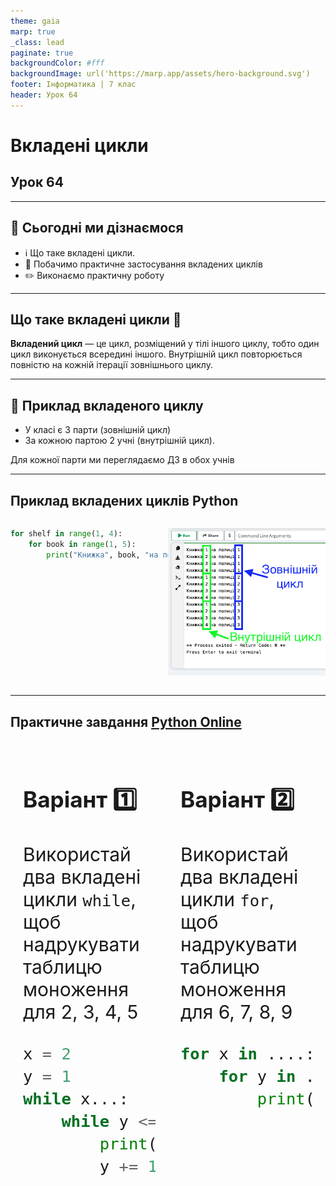```yaml
---
theme: gaia
marp: true
_class: lead
paginate: true
backgroundColor: #fff
backgroundImage: url('https://marp.app/assets/hero-background.svg')
footer: Інформатика | 7 клас
header: Урок 64
---
```


# **Вкладені цикли**

## Урок **64**

---

## 🎯 Сьогодні ми дізнаємося

- ℹ️ Що таке вкладені цикли.
- 🔧 Побачимо практичне застосування вкладених циклів
- ✏️ Виконаємо практичну роботу

---

## Що таке вкладені цикли 🤨

**Вкладений цикл** — це цикл, розміщений у тілі іншого циклу, тобто один цикл виконується всередині іншого.
Внутрішній цикл повторюється повністю на кожній ітерації зовнішнього циклу.

---

## 📌 Приклад вкладеного циклу

- У класі є 3 парти (зовнішній цикл)
- За кожною партою 2 учні (внутрішній цикл).

Для кожної парти ми переглядаємо ДЗ в обох учнів

---

## Приклад вкладених циклів Python

<style>
.grid-container {
  display: grid;
  grid-template-columns: 50% 50%;
  align-items: left;
}
.panel {
  padding: 20px;
  font-size: 30px;
}
</style>

<div class="grid-container">
<div>

```python
for shelf in range(1, 4):
    for book in range(1, 5):
        print("Книжка", book, "на полиці", shelf)
```

</div>
<div>

![](./assets/64/nested-loops.png)

</div>
</div>

---

## Практичне завдання [Python Online](https://www.onlineide.pro/playground/python)

<div class="grid-container">
<div class="panel">

### Варіант 1️⃣

Використай два вкладені цикли `while`, щоб надрукувати таблицю моноження для 2, 3, 4, 5


```python
x = 2
y = 1
while x...:
    while y <= 9:
        print(...)
        y += 1
```

</div>
<div class="panel">

### Варіант 2️⃣

Використай два вкладені цикли `for`, щоб надрукувати таблицю моноження для 6, 7, 8, 9

```python
for x in ....:
    for y in ...:
        print(...)
```

</div>
</div>

